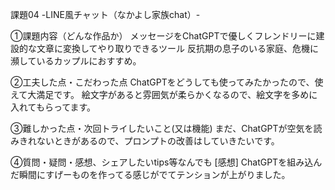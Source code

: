 課題04 -LINE風チャット（なかよし家族chat）-

①課題内容（どんな作品か）
メッセージをChatGPTで優しくフレンドリーに建設的な文章に変換してやり取りできるツール
反抗期の息子のいる家庭、危機に瀕しているカップルにおすすめ。

②工夫した点・こだわった点
ChatGPTをどうしても使ってみたかったので、使えて大満足です。
絵文字があると雰囲気が柔らかくなるので、絵文字を多めに入れてもらってます。

③難しかった点・次回トライしたいこと(又は機能)
まだ、ChatGPTが空気を読みきれないときがあるので、プロンプトの改善はしていきたいです。

④質問・疑問・感想、シェアしたいtips等なんでも
[感想]
ChatGPTを組み込んだ瞬間にすげーものを作ってる感じがでてテンションが上がりました。
